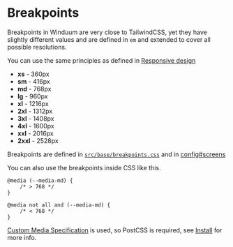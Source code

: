 # Breakpoints

Breakpoints in Winduum are very close to TailwindCSS, yet they have slightly different values and are defined in `em` and extended to cover all possible resolutions. 

You can use the same principles as defined in [Responsive design](https://tailwindcss.com/docs/responsive-design)

* **xs** - 360px
* **sm** - 416px
* **md** - 768px
* **lg** - 960px
* **xl** - 1216px
* **2xl** - 1312px
* **3xl** - 1408px
* **4xl** - 1600px
* **xxl** - 2016px
* **2xxl** - 2528px

Breakpoints are defined in [`src/base/breakpoints.css`](https://github.com/winduum/winduum/blob/main/src/base/breakpoints.css) and in [config#screens](/docs/config#screens)

You can also use the breakpoints inside CSS like this.

```postcss
@media (--media-md) {
    /* > 768 */
}

@media not all and (--media-md) {
    /* < 768 */
}
```
[Custom Media Specification](https://www.w3.org/TR/mediaqueries-5/#at-ruledef-custom-media) is used, so PostCSS is required, see [Install](/docs/) for more info.
